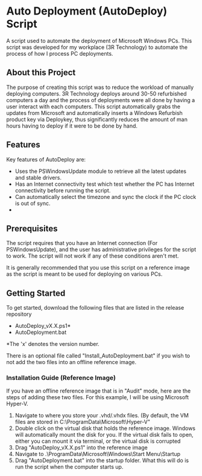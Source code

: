 <!-- Project Name and Description-->
# Auto Deployment (AutoDeploy) Script
<!-- Brief Description -->
A script used to automate the deployment of Microsoft Windows PCs. This script was developed for my workplace (3R Technology) to automate the process of how I process PC deployments.

<!-- About this Project -->
## About this Project
The purpose of creating this script was to reduce the workload of manually deploying computers. 3R Technology deploys around 30-50 refurbished computers a day and the process of deployments were all done by having a user interact with each computers. This script automatically grabs the updates from Microsoft and automatically inserts a Windows Refurbish product key via Deploykey, thus significantly reduces the amount of man hours having to deploy if it were to be done by hand.

<!-- Features -->
## Features
Key features of AutoDeploy are:
- Uses the PSWindowsUpdate module to retrieve all the latest updates and stable drivers.
- Has an Internet connectivity test which test whether the PC has Internet connectivity before running the script.
- Can automatically select the timezone and sync the clock if the PC clock is out of sync.
- 
<!-- Prerequisites -->
## Prerequisites
The script requires that you have an Internet connection (For PSWindowsUpdate), and the user has administrative privileges for the script to work. The script will not work if any of these conditions aren't met.

It is generally recommended that you use this script on a reference image as the script is meant to be used for deploying on various PCs.
<!-- Getting Started -->
## Getting Started
To get started, download the following files that are listed in the release repository

- AutoDeploy_vX.X.ps1*
- AutoDeployment.bat

*The 'x' denotes the version number.

There is an optional file called "Install_AutoDeployment.bat" if you wish to not add the two files into an offline reference image.
### Installation Guide (Reference Image)
If you have an offline reference image that is in "Audit" mode, here are the steps of adding these two files. For this example, I will be using Microsoft Hyper-V.
1. Navigate to where you store your .vhd/.vhdx files. (By default, the VM files are stored in C:\ProgramData\Microsoft\Hyper-V"
2. Double click on the virtual disk that holds the reference image. Windows will automatically mount the disk for you. If the virtual disk fails to open, either you can mount it via terminal, or the virtual disk is corrupted
3. Drag "AutoDeploy_vX.X.ps1" into the reference image
4. Navigate to .\ProgramData\Microsoft\Windows\Start Menu\Startup
5. Drag "AutoDeployment.bat" into the startup folder. What this will do is run the script when the computer starts up.
